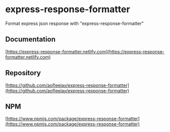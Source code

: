 # express-response-formatter #
Format express json response with "express-response-formatter"

## Documentation ##
[https://express-response-formatter.netlify.com](https://express-response-formatter.netlify.com)

## Repository ##
[https://github.com/aofleejay/express-response-formatter](https://github.com/aofleejay/express-response-formatter)

## NPM ##
[https://www.npmjs.com/package/express-response-formatter](https://www.npmjs.com/package/express-response-formatter)
